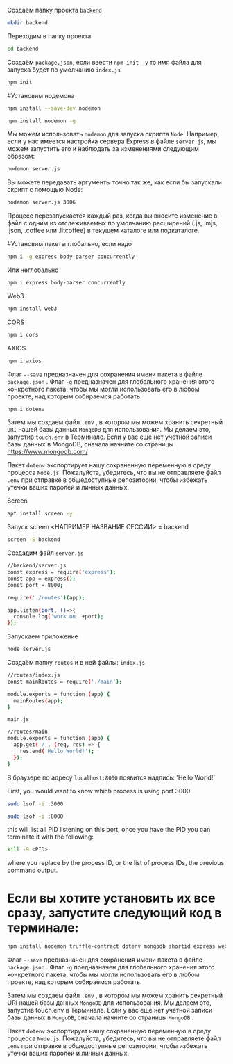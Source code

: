 Создаём папку проекта `backend`
```bash
mkdir backend
```
Переходим в папку проекта
```bash
cd backend
```
Создаём `package.json`, если ввести `npm init -y` то имя файла для запуска будет по умолчанию `index.js`
```bash
npm init
```
#Установим нодемона
```bash
npm install --save-dev nodemon
```
```bash
npm install nodemon -g
```
Мы можем использовать `nodemon` для запуска скрипта `Node`. Например, если у нас имеется настройка сервера Express в файле `server.js`, мы можем запустить его и наблюдать за изменениями следующим образом:
```bash
nodemon server.js
```
Вы можете передавать аргументы точно так же, как если бы запускали скрипт с помощью Node:
```bash
nodemon server.js 3006
```
Процесс перезапускается каждый раз, когда вы вносите изменение в файл с одним из отслеживаемых по умолчанию расширений (.js, .mjs, .json, .coffee или .litcoffee) в текущем каталоге или подкаталоге.

#Установим пакеты глобально, если надо
```bash
npm i -g express body-parser concurrently
```
Или неглобально
```bash
npm i express body-parser concurrently
```
Web3
```bash
npm install web3
```
CORS
```bash
npm i cors
```
AXIOS
```bash
npm i axios
```
Флаг `--save` предназначен для сохранения имени пакета в файле `package.json` . Флаг `-g` предназначен для глобального хранения этого конкретного пакета, чтобы мы могли использовать его в любом проекте, над которым собираемся работать.
```bash
npm i dotenv
```
Затем мы создаем файл `.env` , в котором мы можем хранить секретный `URI` нашей базы данных `MongoDB` для использования. Мы делаем это, запустив `touch.env` в Терминале. Если у вас еще нет учетной записи базы данных в MongoDB, сначала начните со страницы https://www.mongodb.com/

Пакет `dotenv` экспортирует нашу сохраненную переменную в среду процесса `Node.js`. Пожалуйста, убедитесь, что вы не отправляете файл `.env` при отправке в общедоступные репозитории, чтобы избежать утечки ваших паролей и личных данных.

Screen
```bash
apt install screen -y
```
Запуск screen <НАПРИМЕР НАЗВАНИЕ СЕССИИ> = backend
```bash
screen -S backend
```
Создадим файл `server.js` 
```bash
//backend/server.js
const express = require('express');
const app = express();
const port = 8000;

require('./routes')(app);

app.listen(port, ()=>{
  console.log('work on '+port);
});
```
Запускаем приложение
```bash
node server.js
```
Создаём папку `routes` и в ней файлы:
`index.js`
```bash
//routes/index.js
const mainRoutes = require('./main');

module.exports = function (app) {
  mainRoutes(app);
}
```

`main.js`
```bash
//routes/main
module.exports = function (app) {
  app.get('/', (req, res) => {
    res.end('Hello World!');
  });
}
```

В браузере по адресу `localhost:8000` появится надпись:
'Hello World!`

First, you would want to know which process is using port 3000
```bash
sudo lsof -i :3000
```
```bash
sudo lsof -i :8000
```
this will list all PID listening on this port, once you have the PID you can terminate it with the following:
```bash
kill -9 <PID>
```
where you replace <PID> by the process ID, or the list of process IDs, the previous command output.
# Если вы хотите установить их все сразу, запустите следующий код в терминале:
```bash
npm install nodemon truffle-contract dotenv mongodb shortid express web3 --save && npm install truffle -g
```
Флаг `--save` предназначен для сохранения имени пакета в файле `package.json` . Флаг `-g` предназначен для глобального хранения этого конкретного пакета, чтобы мы могли использовать его в любом проекте, над которым собираемся работать.

Затем мы создаем файл `.env` , в котором мы можем хранить секретный URI нашей базы данных `MongoDB` для использования. Мы делаем это, запустив touch.env в Терминале. Если у вас еще нет учетной записи базы данных в `MongoDB`, сначала начните со страницы `MongoDB` .

Пакет `dotenv` экспортирует нашу сохраненную переменную в среду процесса `Node.js`. Пожалуйста, убедитесь, что вы не отправляете файл `.env` при отправке в общедоступные репозитории, чтобы избежать утечки ваших паролей и личных данных.
